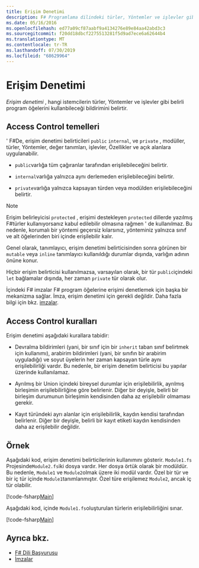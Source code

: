 ```yaml
---
title: Erişim Denetimi
description: F# Programlama dilindeki türler, Yöntemler ve işlevler gibi programlama öğelerine erişimi nasıl denetleyeceğinizi öğrenin.
ms.date: 05/16/2016
ms.openlocfilehash: ed77a09cf87aabf9a4134276e89e84aa42abd3c3
ms.sourcegitcommit: f20dd18dbcf2275513281f5d9ad7ece6a62644b4
ms.translationtype: MT
ms.contentlocale: tr-TR
ms.lasthandoff: 07/30/2019
ms.locfileid: "68629964"
---
```

# <a name="access-control"></a>Erişim Denetimi

*Erişim denetimi* , hangi istemcilerin türler, Yöntemler ve işlevler gibi belirli program öğelerini kullanbileceği bildirimini belirtir.

## <a name="basics-of-access-control"></a>Access Control temelleri

' F#De, erişim denetimi belirticileri `public` `internal`, ve `private` , modüller, türler, Yöntemler, değer tanımları, işlevler, Özellikler ve açık alanlara uygulanabilir.

- `public`varlığa tüm çağıranlar tarafından erişilebileceğini belirtir.

- `internal`varlığa yalnızca aynı derlemeden erişilebileceğini belirtir.

- `private`varlığa yalnızca kapsayan türden veya modülden erişilebileceğini belirtir.

> [!NOTE]
> Erişim belirleyicisi `protected` , erişimi destekleyen `protected` dillerde yazılmış F#türler kullanıyorsanız kabul edilebilir olmasına rağmen ' de kullanılmaz. Bu nedenle, korumalı bir yöntemi geçersiz kılarsınız, yönteminiz yalnızca sınıf ve alt öğelerinden biri içinde erişilebilir kalır.

Genel olarak, tanımlayıcı, erişim denetimi belirticisinden sonra görünen bir `mutable` veya `inline` tanımlayıcı kullanıldığı durumlar dışında, varlığın adının önüne konur.

Hiçbir erişim belirticisi kullanılmazsa, varsayılan olarak, bir tür `public`içindeki `let` bağlamalar dışında, her zaman `private` tür olarak olur.

İçindeki F# imzalar F# program öğelerine erişimi denetlemek için başka bir mekanizma sağlar. İmza, erişim denetimi için gerekli değildir. Daha fazla bilgi için bkz. [imzalar](signatures.md).

## <a name="rules-for-access-control"></a>Access Control kuralları

Erişim denetimi aşağıdaki kurallara tabidir:

- Devralma bildirimleri (yani, bir sınıf için bir `inherit` taban sınıf belirtmek için kullanımı), arabirim bildirimleri (yani, bir sınıfın bir arabirim uyguladığı) ve soyut üyelerin her zaman kapsayan türle aynı erişilebilirliği vardır. Bu nedenle, bir erişim denetim belirticisi bu yapılar üzerinde kullanılamaz.

- Ayrılmış bir Union içindeki bireysel durumlar için erişilebilirlik, ayrılmış birleşimin erişilebilirliğine göre belirlenir. Diğer bir deyişle, belirli bir birleşim durumunun birleşimin kendisinden daha az erişilebilir olmaması gerekir.

- Kayıt türündeki ayrı alanlar için erişilebilirlik, kaydın kendisi tarafından belirlenir. Diğer bir deyişle, belirli bir kayıt etiketi kaydın kendisinden daha az erişilebilir değildir.

## <a name="example"></a>Örnek

Aşağıdaki kod, erişim denetimi belirticilerinin kullanımını gösterir. `Module1.fs` Projesinde`Module2.fs`iki dosya vardır. Her dosya örtük olarak bir modüldür. Bu nedenle, `Module1` ve `Module2`olmak üzere iki modül vardır. Özel bir tür ve bir iç tür içinde `Module1`tanımlanmıştır. Özel türe erişilemez `Module2`, ancak iç tür olabilir.

[!code-fsharp[Main](~/samples/snippets/fsharp/access-control/snippet1.fs)]

Aşağıdaki kod, içinde `Module1.fs`oluşturulan türlerin erişilebilirliğini sınar.

[!code-fsharp[Main](~/samples/snippets/fsharp/access-control/snippet2.fs)]

## <a name="see-also"></a>Ayrıca bkz.

- [F# Dili Başvurusu](index.md)
- [İmzalar](signatures.md)
